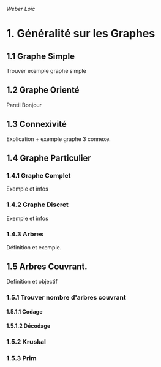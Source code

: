 _Weber Loïc_

# 1. Généralité sur les Graphes

## 1.1 Graphe Simple
Trouver exemple graphe simple

## 1.2 Graphe Orienté
Pareil
Bonjour
## 1.3 Connexivité
Explication + exemple graphe 3 connexe.

## 1.4 Graphe Particulier

### 1.4.1 Graphe Complet
Exemple et infos

### 1.4.2 Graphe Discret
Exemple et infos

### 1.4.3 Arbres
Définition et exemple.

## 1.5 Arbres Couvrant.
Definition et objectif

### 1.5.1 Trouver nombre d'arbres couvrant

#### 1.5.1.1 Codage

#### 1.5.1.2 Décodage

### 1.5.2 Kruskal

### 1.5.3 Prim



